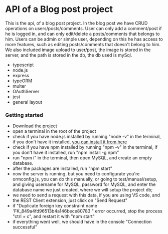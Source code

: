 # API of a Blog post project

This is the api, of a blog post project. In the blog post we have CRUD operations on users/posts/comments. User can only add a comment/post if he is logged in, and can only edit/delete a posts/comments that belongs to him. Users can be admin or simple user, depending on this he has access to more features, such as editing posts/comments that doesn't belong to him. We also included image upload to user/post, the image is stored in the server, and the path is stored in the db, the db used is mySql.

- typescript
- node.js
- express
- typeORM
- multer
- OAuthServer
- jest
- general layout

### Getting started

- Download the project
- open a terminal in the root of the project
- check if you have node.js installed by running "node -v" in the terminal, if you don't have it installed, [you can install it from here](https://nodejs.org/en/)
- check if you have npm installed by running "npm -v" in the terminal, if you don't have it installed, run "npm install -g npm"
- run "npm i" in the terminal, then open MySQL, and create an empty database.
- after the packages are installed, run "npm start"
- now the server is running, but you need to configurate you're ormconfig.js, you can do this manually, or going to test/manual/setup, and giving username for MySQL, password for MySQL, and enter the database name we just created, where we will setup the project db;
- we need to send a request with this data, if you are using VS code, and the REST Client extension, just click on "Send Request"
- if "Duplicate foreign key constraint name 'FK_849a4fd96513b4a146bece80783'" error occurred, stop the process "ctrl + c", and restart it with "npm start"
- if everything went well, we should have in the console "Connection successful"
